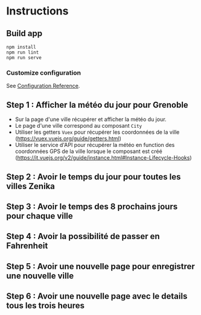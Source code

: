 # Instructions

## Build app

```
npm install
npm run lint
npm run serve
```

### Customize configuration

See [Configuration Reference](https://cli.vuejs.org/config/).

## Step 1 : Afficher la météo du jour pour Grenoble

- Sur la page d'une ville récupérer et afficher la météo du jour.
- Le page d'une ville correspond au composant `City` 
- Utiliser les getters `Vuex` pour récupérer les coordonnées de la ville (https://vuex.vuejs.org/guide/getters.html)
- Utiliser le service d'API pour récupérer la météo en function des coordonnées GPS de la ville lorsque le composant est créé (https://it.vuejs.org/v2/guide/instance.html#Instance-Lifecycle-Hooks)

## Step 2 : Avoir le temps du jour pour toutes les villes Zenika

## Step 3 : Avoir le temps des 8 prochains jours pour chaque ville

## Step 4 : Avoir la possibilité de passer en Fahrenheit

## Step 5 : Avoir une nouvelle page pour enregistrer une nouvelle ville

## Step 6 : Avoir une nouvelle page avec le details tous les trois heures

